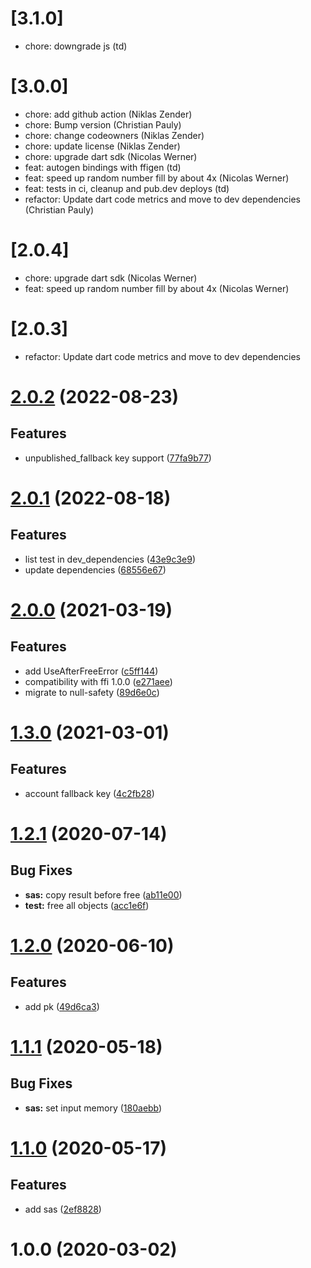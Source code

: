 # [3.1.0]
- chore: downgrade js (td)

# [3.0.0]
- chore: add github action (Niklas Zender)
- chore: Bump version (Christian Pauly)
- chore: change codeowners (Niklas Zender)
- chore: update license (Niklas Zender)
- chore: upgrade dart sdk (Nicolas Werner)
- feat: autogen bindings with ffigen (td)
- feat: speed up random number fill by about 4x (Nicolas Werner)
- feat: tests in ci, cleanup and pub.dev deploys (td)
- refactor: Update dart code metrics and move to dev dependencies (Christian Pauly)

# [2.0.4]
- chore: upgrade dart sdk (Nicolas Werner)
- feat: speed up random number fill by about 4x (Nicolas Werner)

# [2.0.3]

- refactor: Update dart code metrics and move to dev dependencies

# [2.0.2](https://gitlab.com/famedly/libraries/dart-olm/compare/2.0.1...2.0.2) (2022-08-23)

## Features

- unpublished_fallback key support ([77fa9b77](https://gitlab.com/famedly/company/frontend/libraries/dart-olm/-/commit/77fa9b77161ea4838afaab8558535172e0360ae8))

# [2.0.1](https://gitlab.com/famedly/libraries/dart-olm/compare/2.0.0...2.0.1) (2022-08-18)

## Features

- list test in dev_dependencies ([43e9c3e9](https://gitlab.com/famedly/company/frontend/libraries/dart-olm/-/commit/43e9c3e957134e9dd8d6f73262e72b90b389e0a9))
- update dependencies ([68556e67](https://gitlab.com/famedly/company/frontend/libraries/dart-olm/-/commit/68556e67ec3b869404a795695927869537e4ea05))

# [2.0.0](https://gitlab.com/famedly/libraries/dart-olm/compare/1.3.0...2.0.0) (2021-03-19)

## Features

- add UseAfterFreeError ([c5ff144](https://gitlab.com/famedly/libraries/dart-olm/commit/c5ff1441c1736dc3a1a1ce054ca2bcf687daa1a1))
- compatibility with ffi 1.0.0 ([e271aee](https://gitlab.com/famedly/libraries/dart-olm/commit/e271aeeba8106dc888ad31128d9f342d8466ca78))
- migrate to null-safety ([89d6e0c](https://gitlab.com/famedly/libraries/dart-olm/commit/89d6e0cefb81031a344d231d8cff6138b775d1e3))

# [1.3.0](https://gitlab.com/famedly/libraries/dart-olm/compare/1.2.1...1.3.0) (2021-03-01)

## Features

- account fallback key ([4c2fb28](https://gitlab.com/famedly/libraries/dart-olm/commit/4c2fb28913eb4ea9a678722ad9c0f1ddf5912d57))

# [1.2.1](https://gitlab.com/famedly/libraries/dart-olm/compare/1.2.0...1.2.1) (2020-07-14)

## Bug Fixes

- **sas:** copy result before free ([ab11e00](https://gitlab.com/famedly/libraries/dart-olm/commit/ab11e007a839344aa288846650f045424015bb34))
- **test:** free all objects ([acc1e6f](https://gitlab.com/famedly/libraries/dart-olm/commit/acc1e6f4d06f0b25be988c97038f46e59f4b5cb2))

# [1.2.0](https://gitlab.com/famedly/libraries/dart-olm/compare/1.1.1...1.2.0) (2020-06-10)

## Features

- add pk ([49d6ca3](https://gitlab.com/famedly/libraries/dart-olm/commit/49d6ca38c99564fa6b0e88852bd0a70749722355))

# [1.1.1](https://gitlab.com/famedly/libraries/dart-olm/compare/1.1.0...1.1.1) (2020-05-18)

## Bug Fixes

- **sas:** set input memory ([180aebb](https://gitlab.com/famedly/libraries/dart-olm/commit/180aebbdcc88334f8c0f4fab4490ac85fd8138cc))

# [1.1.0](https://gitlab.com/famedly/libraries/dart-olm/compare/1.0.0...1.1.0) (2020-05-17)

## Features

- add sas ([2ef8828](https://gitlab.com/famedly/libraries/dart-olm/commit/2ef8828859e0c4f6064038e45d89be3e46f8013c))

# 1.0.0 (2020-03-02)
